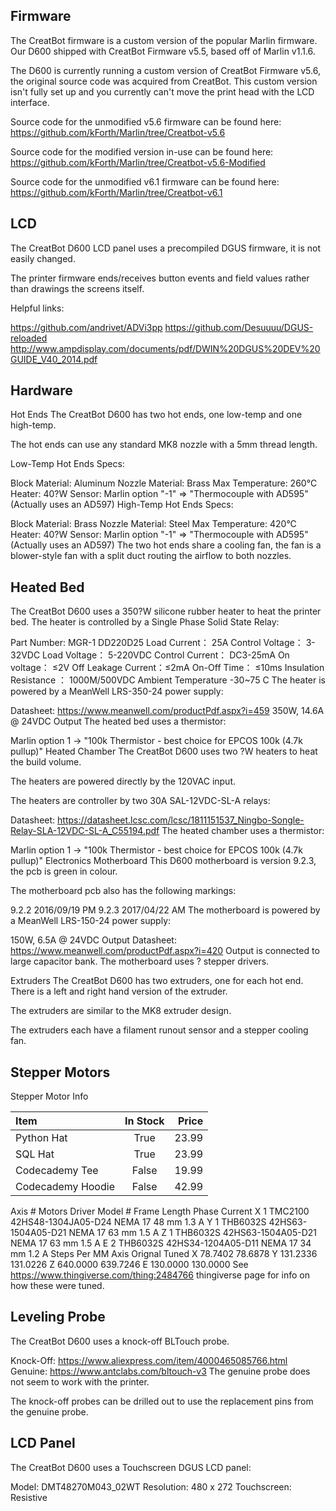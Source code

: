 ## Firmware

The CreatBot firmware is a custom version of the popular Marlin firmware. Our D600 shipped with CreatBot Firmware v5.5, based off of Marlin v1.1.6.

The D600 is currently running a custom version of CreatBot Firmware v5.6, the original source code was acquired from CreatBot. This custom version isn't fully set up and you currently can't move the print head with the LCD interface.

Source code for the unmodified v5.6 firmware can be found here: https://github.com/kForth/Marlin/tree/Creatbot-v5.6

Source code for the modified version in-use can be found here: https://github.com/kForth/Marlin/tree/Creatbot-v5.6-Modified

Source code for the unmodified v6.1 firmware can be found here: https://github.com/kForth/Marlin/tree/Creatbot-v6.1

## LCD
The CreatBot D600 LCD panel uses a precompiled DGUS firmware, it is not easily changed.

The printer firmware ends/receives button events and field values rather than drawings the screens itself.

Helpful links:

https://github.com/andrivet/ADVi3pp
https://github.com/Desuuuu/DGUS-reloaded
http://www.ampdisplay.com/documents/pdf/DWIN%20DGUS%20DEV%20GUIDE_V40_2014.pdf

## Hardware
Hot Ends
The CreatBot D600 has two hot ends, one low-temp and one high-temp.

The hot ends can use any standard MK8 nozzle with a 5mm thread length.

Low-Temp Hot Ends Specs:

Block Material: Aluminum
Nozzle Material: Brass
Max Temperature: 260°C
Heater: 40?W
Sensor: Marlin option "-1" => "Thermocouple with AD595" (Actually uses an AD597)
High-Temp Hot Ends Specs:

Block Material: Brass
Nozzle Material: Steel
Max Temperature: 420°C
Heater: 40?W
Sensor: Marlin option "-1" => "Thermocouple with AD595" (Actually uses an AD597)
The two hot ends share a cooling fan, the fan is a blower-style fan with a split duct routing the airflow to both nozzles.

## Heated Bed
The CreatBot D600 uses a 350?W silicone rubber heater to heat the printer bed. The heater is controlled by a Single Phase Solid State Relay:

Part Number: MGR-1 DD220D25
Load Current： 25A
Control Voltage： 3-32VDC
Load Voltage： 5-220VDC
Control Current： DC3-25mA
On voltage： ≤2V
Off Leakage Current：≤2mA
On-Off Time： ≤10ms
Insulation Resistance ： 1000M/500VDC
Ambient Temperature -30~75 C
The heater is powered by a MeanWell LRS-350-24 power supply:

Datasheet: https://www.meanwell.com/productPdf.aspx?i=459
350W, 14.6A @ 24VDC Output
The heated bed uses a thermistor:

Marlin option 1 -> "100k Thermistor - best choice for EPCOS 100k (4.7k pullup)"
Heated Chamber
The CreatBot D600 uses two ?W heaters to heat the build volume.

The heaters are powered directly by the 120VAC input.

The heaters are controller by two 30A SAL-12VDC-SL-A relays:

Datasheet: https://datasheet.lcsc.com/lcsc/1811151537_Ningbo-Songle-Relay-SLA-12VDC-SL-A_C55194.pdf
The heated chamber uses a thermistor:

Marlin option 1 -> "100k Thermistor - best choice for EPCOS 100k (4.7k pullup)"
Electronics
Motherboard
This D600 motherboard is version 9.2.3, the pcb is green in colour.

The motherboard pcb also has the following markings:

9.2.2 2016/09/19 PM
9.2.3 2017/04/22 AM
The motherboard is powered by a MeanWell LRS-150-24 power supply:

150W, 6.5A @ 24VDC Output
Datasheet: https://www.meanwell.com/productPdf.aspx?i=420
Output is connected to large capacitor bank.
The motherboard uses ? stepper drivers.

Extruders
The CreatBot D600 has two extruders, one for each hot end. There is a left and right hand version of the extruder.

The extruders are similar to the MK8 extruder design.

The extruders each have a filament runout sensor and a stepper cooling fan.

## Stepper Motors
Stepper Motor Info

| Item              | In Stock | Price |
| :---------------- | :------: | ----: |
| Python Hat        |   True   | 23.99 |
| SQL Hat           |   True   | 23.99 |
| Codecademy Tee    |  False   | 19.99 |
| Codecademy Hoodie |  False   | 42.99 |

Axis	# Motors	Driver	Model #	Frame	Length	Phase Current
X	1	TMC2100	42HS48-1304JA05-D24	NEMA 17	48 mm	1.3 A
Y	1	THB6032S	42HS63-1504A05-D21	NEMA 17	63 mm	1.5 A
Z	1	THB6032S	42HS63-1504A05-D21	NEMA 17	63 mm	1.5 A
E	2	THB6032S	42HS34-1204A05-D11	NEMA 17	34 mm	1.2 A
Steps Per MM
Axis	Orignal	Tuned
X	78.7402	78.6878
Y	131.2336	131.0226
Z	640.0000	639.7246
E	130.0000	130.0000
See https://www.thingiverse.com/thing:2484766 thingiverse page for info on how these were tuned.

## Leveling Probe
The CreatBot D600 uses a knock-off BLTouch probe.

Knock-Off: https://www.aliexpress.com/item/4000465085766.html
Genuine: https://www.antclabs.com/bltouch-v3
The genuine probe does not seem to work with the printer.

The knock-off probes can be drilled out to use the replacement pins from the genuine probe.

## LCD Panel
The CreatBot D600 uses a Touchscreen DGUS LCD panel:

Model: DMT48270M043_02WT
Resolution: 480 x 272
Touchscreen: Resistive